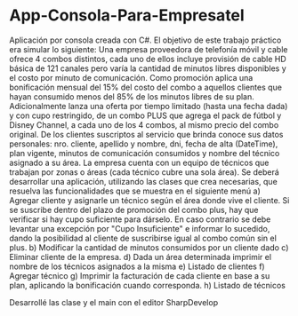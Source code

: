 # App-Consola-Para-Empresatel
Aplicación por consola creada con C#. 
El objetivo de este trabajo práctico era simular lo siguiente:
Una empresa proveedora de telefonía móvil y cable ofrece 4 combos distintos, cada uno de ellos incluye provisión de cable HD básica de 121 canales pero varía la cantidad de minutos libres disponibles y el costo por minuto de comunicación. Como promoción aplica una bonificación mensual del 15% del costo del combo a aquellos clientes que hayan consumido menos del 85% de los minutos libres de su plan. Adicionalmente lanza una oferta por tiempo limitado (hasta una fecha dada) y con cupo restringido, de un combo PLUS que agrega el pack de fútbol y Disney Channel, a cada uno de los 4 combos, al mismo precio del combo original. De los clientes suscriptos al servicio que brinda conoce sus datos personales: nro. cliente, apellido y nombre, dni, fecha de alta (DateTime), plan vigente, minutos de comunicación consumidos y nombre del técnico asignado a su área. La empresa cuenta con un equipo de técnicos que trabajan por zonas o áreas (cada técnico cubre una sola área).
Se deberá desarrollar una aplicación, utilizando las clases que crea necesarias, que resuelva las funcionalidades que se muestra en el siguiente menú
a) Agregar cliente y asignarle un técnico según el área donde vive el cliente. Si se suscribe dentro del plazo de promoción del combo plus, hay que verificar si hay cupo suficiente para dárselo. En caso contrario se debe levantar una excepción por "Cupo Insuficiente" e informar lo sucedido, dando la posibilidad al cliente de suscribirse igual
al combo común sin el plus.
b) Modificar la cantidad de minutos consumidos por un cliente dado
c) Eliminar cliente de la empresa.
d) Dada un área determinada imprimir el nombre de los técnicos asignados a la misma
e) Listado de clientes
f) Agregar técnico
g) Imprimir la facturación de cada cliente en base a su plan, aplicando la bonificación cuando corresponda.
h) Listado de técnicos

Desarrollé las clase y el main con el editor SharpDevelop
